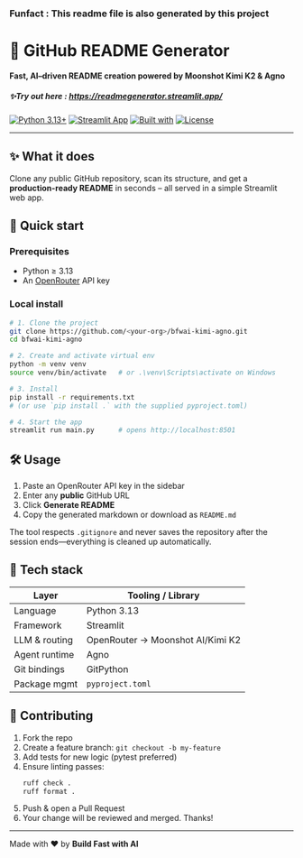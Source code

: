 ### Funfact : This readme file is also generated by this project 
# 🦆 GitHub README Generator  
**Fast, AI–driven README creation powered by Moonshot Kimi K2 & Agno**

##### ✨Try out here :  https://readmegenerator.streamlit.app/
[![Python 3.13+](https://img.shields.io/badge/python-3.13+-blue.svg)](https://www.python.org/downloads/)
[![Streamlit App](https://static.streamlit.io/badges/streamlit_badge_black_white.svg)](https://share.streamlit.io/your-repo/main.py)
[![Built with](https://img.shields.io/badge/agno-1.7-27ae60.svg)](https://docs.agno.com/)
[![License](https://img.shields.io/badge/license-MIT-green.svg)](./LICENSE)

---

## ✨ What it does  
Clone any public GitHub repository, scan its structure, and get a **production-ready README** in seconds – all served in a simple Streamlit web app.

## 🚀 Quick start  

### Prerequisites
- Python ≥ 3.13
- An [OpenRouter](https://openrouter.ai/keys) API key

### Local install
```bash
# 1. Clone the project
git clone https://github.com/<your-org>/bfwai-kimi-agno.git
cd bfwai-kimi-agno

# 2. Create and activate virtual env
python -m venv venv
source venv/bin/activate   # or .\venv\Scripts\activate on Windows

# 3. Install
pip install -r requirements.txt
# (or use `pip install .` with the supplied pyproject.toml)

# 4. Start the app
streamlit run main.py      # opens http://localhost:8501
```



## 🛠️ Usage  

1. Paste an OpenRouter API key in the sidebar  
2. Enter any **public** GitHub URL  
3. Click **Generate README**  
4. Copy the generated markdown or download as `README.md`

The tool respects `.gitignore` and never saves the repository after the session ends—everything is cleaned up automatically.

## 🧱 Tech stack
| Layer           | Tooling / Library |
|----------------|------------------|
| Language        | Python 3.13      |
| Framework       | Streamlit        |
| LLM & routing   | OpenRouter → Moonshot AI/Kimi K2 |
| Agent runtime   | Agno             |
| Git bindings    | GitPython        |
| Package mgmt    | `pyproject.toml` |

## 🤝 Contributing
1. Fork the repo  
2. Create a feature branch: `git checkout -b my-feature`  
3. Add tests for new logic (pytest preferred)  
4. Ensure linting passes:  
   ```bash
   ruff check .
   ruff format .
   ```
5. Push & open a Pull Request  
6. Your change will be reviewed and merged. Thanks!

---

Made with ❤️ by **Build Fast with AI** 
